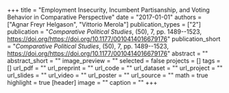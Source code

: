 +++
title = "Employment Insecurity, Incumbent Partisanship, and Voting Behavior in Comparative Perspective"
date = "2017-01-01"
authors = ["Agnar Freyr Helgason", "Vittorio Merola"]
publication_types = ["2"]
publication = "*Comparative Political Studies*, (50), 7, pp. 1489--1523, https://doi.org/https://doi.org/10.1177/0010414016679176"
publication_short = "*Comparative Political Studies*, (50), 7, pp. 1489--1523, https://doi.org/https://doi.org/10.1177/0010414016679176"
abstract = ""
abstract_short = ""
image_preview = ""
selected = false
projects = []
tags = []
url_pdf = ""
url_preprint = ""
url_code = ""
url_dataset = ""
url_project = ""
url_slides = ""
url_video = ""
url_poster = ""
url_source = ""
math = true
highlight = true
[header]
image = ""
caption = ""
+++

